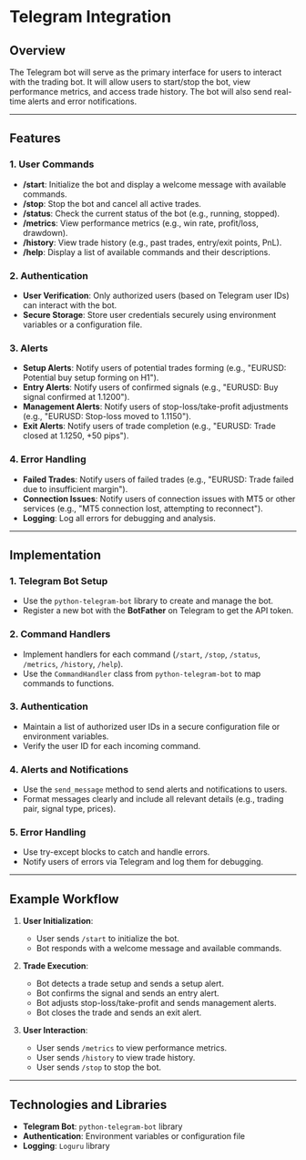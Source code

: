 # Telegram Integration

## Overview
The Telegram bot will serve as the primary interface for users to interact with the trading bot. It will allow users to start/stop the bot, view performance metrics, and access trade history. The bot will also send real-time alerts and error notifications.

---

## Features

### 1. User Commands
- **/start**: Initialize the bot and display a welcome message with available commands.
- **/stop**: Stop the bot and cancel all active trades.
- **/status**: Check the current status of the bot (e.g., running, stopped).
- **/metrics**: View performance metrics (e.g., win rate, profit/loss, drawdown).
- **/history**: View trade history (e.g., past trades, entry/exit points, PnL).
- **/help**: Display a list of available commands and their descriptions.

### 2. Authentication
- **User Verification**: Only authorized users (based on Telegram user IDs) can interact with the bot.
- **Secure Storage**: Store user credentials securely using environment variables or a configuration file.

### 3. Alerts
- **Setup Alerts**: Notify users of potential trades forming (e.g., "EURUSD: Potential buy setup forming on H1").
- **Entry Alerts**: Notify users of confirmed signals (e.g., "EURUSD: Buy signal confirmed at 1.1200").
- **Management Alerts**: Notify users of stop-loss/take-profit adjustments (e.g., "EURUSD: Stop-loss moved to 1.1150").
- **Exit Alerts**: Notify users of trade completion (e.g., "EURUSD: Trade closed at 1.1250, +50 pips").

### 4. Error Handling
- **Failed Trades**: Notify users of failed trades (e.g., "EURUSD: Trade failed due to insufficient margin").
- **Connection Issues**: Notify users of connection issues with MT5 or other services (e.g., "MT5 connection lost, attempting to reconnect").
- **Logging**: Log all errors for debugging and analysis.

---

## Implementation

### 1. Telegram Bot Setup
- Use the `python-telegram-bot` library to create and manage the bot.
- Register a new bot with the **BotFather** on Telegram to get the API token.

### 2. Command Handlers
- Implement handlers for each command (`/start`, `/stop`, `/status`, `/metrics`, `/history`, `/help`).
- Use the `CommandHandler` class from `python-telegram-bot` to map commands to functions.

### 3. Authentication
- Maintain a list of authorized user IDs in a secure configuration file or environment variables.
- Verify the user ID for each incoming command.

### 4. Alerts and Notifications
- Use the `send_message` method to send alerts and notifications to users.
- Format messages clearly and include all relevant details (e.g., trading pair, signal type, prices).

### 5. Error Handling
- Use try-except blocks to catch and handle errors.
- Notify users of errors via Telegram and log them for debugging.

---

## Example Workflow
1. **User Initialization**:
   - User sends `/start` to initialize the bot.
   - Bot responds with a welcome message and available commands.

2. **Trade Execution**:
   - Bot detects a trade setup and sends a setup alert.
   - Bot confirms the signal and sends an entry alert.
   - Bot adjusts stop-loss/take-profit and sends management alerts.
   - Bot closes the trade and sends an exit alert.

3. **User Interaction**:
   - User sends `/metrics` to view performance metrics.
   - User sends `/history` to view trade history.
   - User sends `/stop` to stop the bot.

---

## Technologies and Libraries
- **Telegram Bot**: `python-telegram-bot` library
- **Authentication**: Environment variables or configuration file
- **Logging**: `Loguru` library